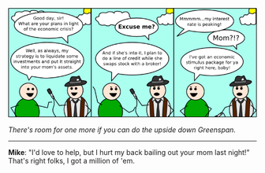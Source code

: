 <!--
.. title: Recess-ion
.. slug: recess-ion
.. date: 2009/02/03 00:00:00
.. tags: 
.. link: 
.. description: 
-->

<a href='recess-ion.html' title='View comments'>
<img class='comic' src='../assets/comics/20090203.png' />
</a>

<em>There's room for one more if you can do the upside down Greenspan.</em>

<!-- TEASER_END -->
<hr />

<div class='comments'>
<b>Mike</b>: "I'd love to help, but I hurt my back bailing out your mom last night!"  That's right folks, I got a million of 'em.<br /><br />
</div>

